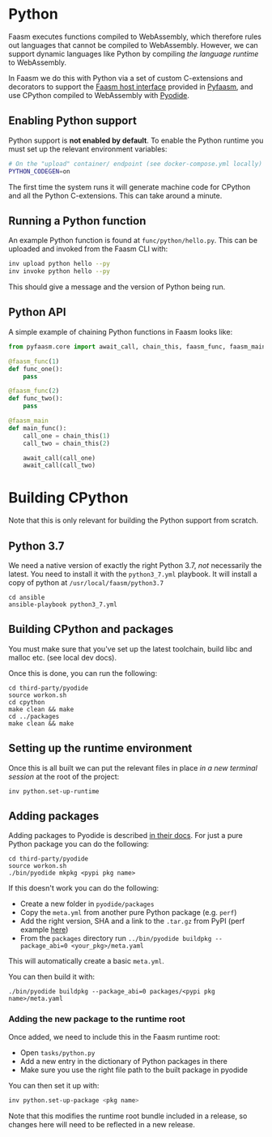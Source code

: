 # Python 

Faasm executes functions compiled to WebAssembly, which therefore rules out 
languages that cannot be compiled to WebAssembly. However, we can support 
dynamic languages like Python by compiling _the language runtime_ to WebAssembly. 

In Faasm we do this with Python via a set of custom C-extensions and decorators to support the 
[Faasm host interface](host_interface.md) provided in [Pyfaasm](https://github.com/Shillaker/pyfaasm),
and use CPython compiled to WebAssembly with [Pyodide](https://github.com/iodide-project/pyodide).

## Enabling Python support

Python support is **not enabled by default**. To enable the Python runtime you must set up the relevant
environment variables:

```bash
# On the "upload" container/ endpoint (see docker-compose.yml locally)
PYTHON_CODEGEN=on
```

The first time the system runs it will generate machine code for CPython and all the 
Python C-extensions. This can take around a minute. 

## Running a Python function

An example Python function is found at `func/python/hello.py`. This can be uploaded 
and invoked from the Faasm CLI with:

```bash
inv upload python hello --py
inv invoke python hello --py
```

This should give a message and the version of Python being run.

## Python API

A simple example of chaining Python functions in Faasm looks like:

```python
from pyfaasm.core import await_call, chain_this, faasm_func, faasm_main

@faasm_func(1)
def func_one():
    pass

@faasm_func(2)
def func_two():
    pass

@faasm_main
def main_func():
    call_one = chain_this(1)
    call_two = chain_this(2)

    await_call(call_one)
    await_call(call_two)
```

# Building CPython

Note that this is only relevant for building the Python support from scratch.

## Python 3.7

We need a native version of exactly the right Python 3.7, _not_ necessarily the latest.
You need to install it with the `python3_7.yml` playbook. It will install a copy of python
at `/usr/local/faasm/python3.7`

```
cd ansible
ansible-playbook python3_7.yml
```

## Building CPython and packages

You must make sure that you've set up the latest toolchain, build libc and malloc etc. (see local dev docs).

Once this is done, you can run the following:

```
cd third-party/pyodide
source workon.sh
cd cpython
make clean && make
cd ../packages
make clean && make
```

## Setting up the runtime environment

Once this is all built we can put the relevant files in place _in a new terminal session_ at the root of the project:

```
inv python.set-up-runtime
```

## Adding packages

Adding packages to Pyodide is described [in their docs](https://github.com/iodide-project/pyodide/blob/master/docs/new_packages.md). For just a pure Python package you can do the following:

```
cd third-party/pyodide
source workon.sh
./bin/pyodide mkpkg <pypi pkg name>
```

If this doesn't work you can do the following:

- Create a new folder in `pyodide/packages`
- Copy the `meta.yml` from another pure Python package (e.g. `perf`)
- Add the right version, SHA and a link to the `.tar.gz` from PyPI (perf example [here](https://pypi.org/project/perf/))
- From the `packages` directory run `../bin/pyodide buildpkg --package_abi=0 <your_pkg>/meta.yaml`

This will automatically create a basic `meta.yml`.

You can then build it with:

```
./bin/pyodide buildpkg --package_abi=0 packages/<pypi pkg name>/meta.yaml
```

### Adding the new package to the runtime root

Once added, we need to include this in the Faasm runtime root:

- Open `tasks/python.py`
- Add a new entry in the dictionary of Python packages in there
- Make sure you use the right file path to the built package in pyodide

You can then set it up with:

```bash
inv python.set-up-package <pkg name>
```

Note that this modifies the runtime root bundle included in a release, so changes here will need to 
be reflected in a new release.

